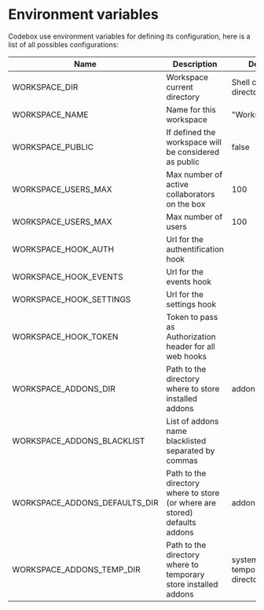 # Environment variables

Codebox use environment variables for defining its configuration, here is a list of all possibles configurations:

| Name | Description | Default |
| ----- | ------------------- | ------------------- |
| WORKSPACE\_DIR | Workspace current directory | Shell current directory |
| WORKSPACE\_NAME | Name for this workspace | "Workspace" |
| WORKSPACE\_PUBLIC | If defined the workspace will be considered as public | false |
| WORKSPACE\_USERS\_MAX | Max number of active collaborators on the box | 100 |
| WORKSPACE\_USERS\_MAX | Max number of users | 100 |
| WORKSPACE\_HOOK\_AUTH | Url for the authentification hook | |
| WORKSPACE\_HOOK\_EVENTS | Url for the events hook | |
| WORKSPACE\_HOOK\_SETTINGS | Url for the settings hook | |
| WORKSPACE\_HOOK\_TOKEN | Token to pass as Authorization header for all web hooks | |
| WORKSPACE\_ADDONS\_DIR | Path to the directory where to store installed addons | addons/installed |
| WORKSPACE\_ADDONS\_BLACKLIST | List of addons name blacklisted separated by commas |  |
| WORKSPACE\_ADDONS\_DEFAULTS_DIR | Path to the directory where to store (or where are stored) defaults addons | addons/defaults |
| WORKSPACE\_ADDONS\_TEMP_DIR | Path to the directory where to temporary store installed addons  | system temporary directory |